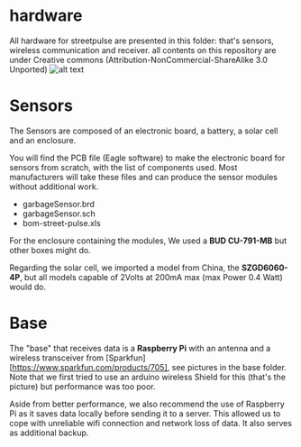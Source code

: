 hardware
========

All hardware for streetpulse are presented in this folder: that's sensors, wireless communication and receiver.
all contents on this repository are under Creative commons (Attribution-NonCommercial-ShareAlike 3.0 Unported)
![alt text](http://i.creativecommons.org/l/by-nc-sa/3.0/88x31.png "Creative Commons Licence")



Sensors
========

The Sensors are composed of an electronic board, a battery, a solar cell and an enclosure.

You will find the PCB file (Eagle software) to make the electronic board for sensors from scratch, with the list of components used. Most manufacturers will take these files and can produce the sensor modules without additional work.

- garbageSensor.brd 
- garbageSensor.sch
- bom-street-pulse.xls
 
For the enclosure containing the modules, We used a **BUD CU-791-MB** but other boxes might do.

Regarding the solar cell, we imported a model from China, the **SZGD6060-4P**, but all models capable of 2Volts at 200mA max (max Power 0.4 Watt) would do.


Base
====
The "base" that receives data is a **Raspberry Pi** with an antenna and a wireless transceiver from [Sparkfun][https://www.sparkfun.com/products/705], see pictures in the base folder. Note that we first tried to use
an arduino wireless Shield for this (that's the picture) but  performance was too poor.

Aside from better performance, we also recommend the use of Raspberry Pi as it saves data locally before sending it to a server. 
This allowed us to cope with unreliable wifi connection and network loss of data. It also serves as additional backup.


